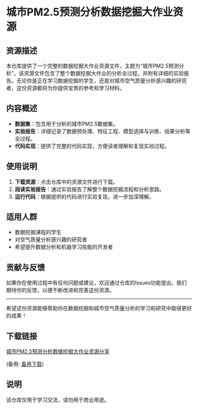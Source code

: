# 城市PM2.5预测分析数据挖掘大作业资源

## 资源描述

本仓库提供了一个完整的数据挖掘大作业资源文件，主题为“城市PM2.5预测分析”。该资源文件包含了整个数据挖掘大作业的分析全过程，并附有详细的实验报告。无论你是正在学习数据挖掘的学生，还是对城市空气质量分析感兴趣的研究者，这份资源都将为你提供宝贵的参考和学习材料。

## 内容概述

- **数据集**：包含用于分析的城市PM2.5数据集。
- **实验报告**：详细记录了数据预处理、特征工程、模型选择与训练、结果分析等全过程。
- **代码实现**：提供了完整的代码实现，方便读者理解和复现实验过程。

## 使用说明

1. **下载资源**：点击仓库中的资源文件进行下载。
2. **阅读实验报告**：通过实验报告了解整个数据挖掘流程和分析思路。
3. **运行代码**：根据提供的代码进行实验复现，进一步加深理解。

## 适用人群

- 数据挖掘课程的学生
- 对空气质量分析感兴趣的研究者
- 希望提升数据分析和机器学习技能的开发者

## 贡献与反馈

如果你在使用过程中有任何问题或建议，欢迎通过仓库的Issues功能提出。我们期待你的反馈，以便不断改进和完善这份资源。

---

希望这份资源能够帮助你在数据挖掘和城市空气质量分析的学习和研究中取得更好的成果！

## 下载链接
[城市PM2.5预测分析数据挖掘大作业资源分享](https://pan.quark.cn/s/b62b92b37580) 

(备用: [备用下载](https://pan.baidu.com/s/1n8qSphX-qWTmD9ikwvN4vg?pwd=1234))

## 说明

该仓库仅用于学习交流，请勿用于商业用途。
